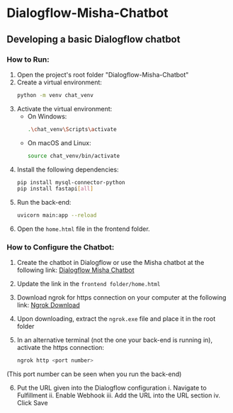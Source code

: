 # Dialogflow-Misha-Chatbot

## Developing a basic Dialogflow chatbot

### How to Run:

1. Open the project's root folder "Dialogflow-Misha-Chatbot"
2. Create a virtual environment:
   ```bash
   python -m venv chat_venv
   ```
3. Activate the virtual environment:
   - On Windows:
     ```bash
     .\chat_venv\Scripts\activate
     ```
   - On macOS and Linux:
     ```bash
     source chat_venv/bin/activate
     ```
4. Install the following dependencies:
   ```bash
   pip install mysql-connector-python
   pip install fastapi[all]
   ```
5. Run the back-end:
   ```bash
   uvicorn main:app --reload
   ```
6. Open the `home.html` file in the frontend folder.

### How to Configure the Chatbot:

1. Create the chatbot in Dialogflow or use the Misha chatbot at the following link:
   [Dialogflow Misha Chatbot](https://console.dialogflow.com/api-client/demo/embedded/abb5b2ae-c8fb-48f2-8eb3-a3bf40669ded)

2. Update the link in the `frontend folder/home.html`

3. Download ngrok for https connection on your computer at the following link:
   [Ngrok Download](https://ngrok.com/download)

4. Upon downloading, extract the `ngrok.exe` file and place it in the root folder

5. In an alternative terminal (not the one your back-end is running in), activate the https connection:
   ```bash
   ngrok http <port number>
   ```

(This port number can be seen when you run the back-end)

6. Put the URL given into the Dialogflow configuration
   i. Navigate to Fulfillment
   ii. Enable Webhook
   iii. Add the URL into the URL section
   iv. Click Save
